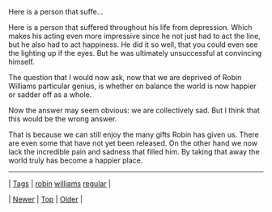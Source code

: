 <!--
title: Here is a person that suffered throughout his life from depression. Which makes his acting even more impressive since he not just had to act the line, but he also had to act happiness. He did it so well, that you could even see the lighting up if the eyes. But he was ultimately unsuccessful at convincing himself. The question that I would now ask, now that we are deprived of Robin Williams particular genius, is whether on balance the world is now happier or sadder off as a whole. Now the answer may seem obvious
date: 2020-06-28T15:27:00.367Z
tags: robin, williams, regular
-->


Here is a person that suffe...

<p>Here is a person that suffered throughout his life from depression. Which makes his acting even more impressive since he not just had to act the line, but he also had to act happiness. He did it so well, that you could even see the lighting up if the eyes. But he was ultimately unsuccessful at convincing himself.</p>

<p>The question that I would now ask, now that we are deprived of Robin Williams particular genius, is whether on balance the world is now happier or sadder off as a whole.</p>

<p>Now the answer may seem obvious: we are collectively sad. But I think that this would be the wrong answer.</p>

<p>That is because we can still enjoy the many gifts Robin has given us. There are even some that have not yet been released. On the other hand we now lack the incredible pain and sadness that filled him. By taking that away the world truly has become a happier place.</p>

<!--BOTTOM-POST-NAVIGATION-->
---

| [Tags](tags.md) | [robin](tag-robin.md) [williams](tag-williams.md) [regular](tag-regular.md) |

| [Newer](94548756084.md) | [Top](index.md) | [Older](94612074879.md) |